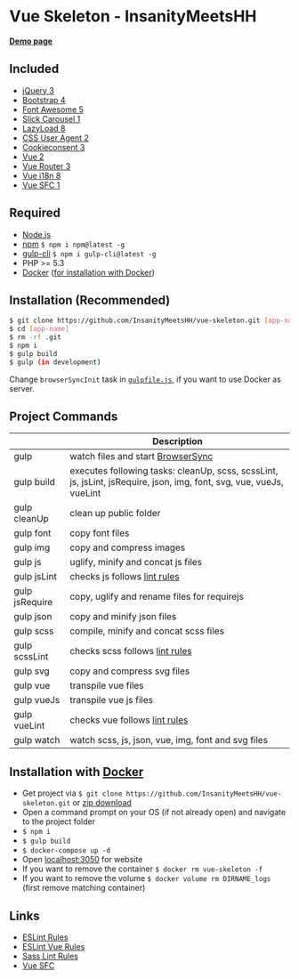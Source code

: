 # Vue Skeleton - InsanityMeetsHH

[**Demo page**](http://vue.insanitymeetshh.net)

## Included
* [jQuery 3](http://jquery.com)
* [Bootstrap 4](https://getbootstrap.com)
* [Font Awesome 5](https://fontawesome.com)
* [Slick Carousel 1](http://kenwheeler.github.io/slick/)
* [LazyLoad 8](https://www.andreaverlicchi.eu/lazyload/)
* [CSS User Agent 2](https://www.npmjs.com/package/cssuseragent)
* [Cookieconsent 3](https://github.com/insites/cookieconsent)
* [Vue 2](https://vuejs.org/)
* [Vue Router 3](https://router.vuejs.org/)
* [Vue i18n 8](https://kazupon.github.io/vue-i18n/)
* [Vue SFC 1](https://github.com/nfplee/gulp-vue-single-file-component)

## Required
* [Node.js](http://nodejs.org/en/download/)
* [npm](http://www.npmjs.com/get-npm) `$ npm i npm@latest -g`
* [gulp-cli](https://www.npmjs.com/package/gulp-cli) `$ npm i gulp-cli@latest -g`
* PHP >= 5.3
* [Docker](https://www.docker.com/) ([for installation with Docker](https://github.com/InsanityMeetsHH/vue-skeleton#installation-with-docker))

## Installation (Recommended)
```bash
$ git clone https://github.com/InsanityMeetsHH/vue-skeleton.git [app-name]
$ cd [app-name]
$ rm -rf .git
$ npm i
$ gulp build
$ gulp (in development)
```
Change `browserSyncInit` task in [`gulpfile.js`](https://github.com/InsanityMeetsHH/vue-skeleton/blob/master/gulpfile.js), if you want to use Docker as server.

## Project Commands
|                     | Description                                                                                                          |
|---------------------|----------------------------------------------------------------------------------------------------------------------|
| gulp                | watch files and start [BrowserSync](https://www.npmjs.com/package/browser-sync)                                      |
| gulp build          | executes following tasks: cleanUp, scss, scssLint, js, jsLint, jsRequire, json, img, font, svg, vue, vueJs, vueLint  |
| gulp cleanUp        | clean up public folder                                                                                               |
| gulp font           | copy font files                                                                                                      |
| gulp img            | copy and compress images                                                                                             |
| gulp js             | uglify, minify and concat js files                                                                                   |
| gulp jsLint         | checks js follows [lint rules](https://github.com/InsanityMeetsHH/vue-skeleton/blob/master/src/app/js-lint.json)     |
| gulp jsRequire      | copy, uglify and rename files for requirejs                                                                          |
| gulp json           | copy and minify json files                                                                                           |
| gulp scss           | compile, minify and concat scss files                                                                                |
| gulp scssLint       | checks scss follows [lint rules](https://github.com/InsanityMeetsHH/vue-skeleton/blob/master/src/app/scss-lint.json) |
| gulp svg            | copy and compress svg files                                                                                          |
| gulp vue            | transpile vue files                                                                                                  |
| gulp vueJs          | transpile vue js files                                                                                               |
| gulp vueLint        | checks vue follows [lint rules](https://github.com/InsanityMeetsHH/vue-skeleton/blob/master/src/app/vue-lint.json)   |
| gulp watch          | watch scss, js, json, vue, img, font and svg files                                                                   |

## Installation with [Docker](https://www.docker.com/)
* Get project via `$ git clone https://github.com/InsanityMeetsHH/vue-skeleton.git` or [zip download](https://github.com/InsanityMeetsHH/vue-skeleton/archive/master.zip)
* Open a command prompt on your OS (if not already open) and navigate to the project folder
* `$ npm i`
* `$ gulp build`
* `$ docker-compose up -d`
* Open [localhost:3050](http://localhost:3050) for website
* If you want to remove the container `$ docker rm vue-skeleton -f`
* If you want to remove the volume `$ docker volume rm DIRNAME_logs` (first remove matching container)

## Links
* [ESLint Rules](https://eslint.org/docs/rules/)
* [ESLint Vue Rules](https://vuejs.github.io/eslint-plugin-vue/rules/)
* [Sass Lint Rules](https://github.com/sasstools/sass-lint/tree/develop/docs/rules)
* [Vue SFC](https://github.com/nfplee/gulp-vue-single-file-component)
